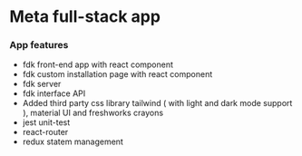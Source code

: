 # Meta full-stack app

### App features

- fdk front-end app with react component
- fdk custom installation page with react component
- fdk server
- fdk interface API
- Added third party css library tailwind ( with light and dark mode support ), material UI and freshworks crayons
- jest unit-test
- react-router
- redux statem management
